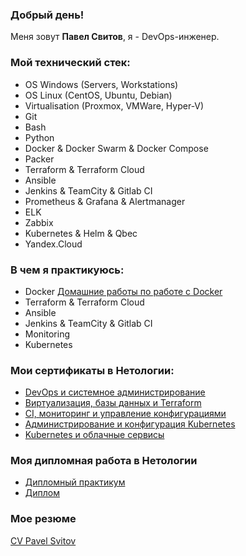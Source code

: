 ### Добрый день!

Меня зовут <b>Павел Свитов</b>, я - DevOps-инженер.

### Мой технический стек:

- OS Windows (Servers, Workstations)
- OS Linux (CentOS, Ubuntu, Debian)
- Virtualisation (Proxmox, VMWare, Hyper-V)
- Git
- Bash
- Python
- Docker & Docker Swarm & Docker Compose
- Packer
- Terraform & Terraform Cloud
- Ansible
- Jenkins & TeamCity & Gitlab CI
- Prometheus & Grafana & Alertmanager
- ELK
- Zabbix
- Kubernetes & Helm & Qbec
- Yandex.Cloud

### В чем я практикуюсь:

- Docker [Домашние работы по работе с Docker](https://github.com/psvitov/psvitov/tree/main/Homeworks/Docker)
- Terraform & Terraform Cloud
- Ansible
- Jenkins & TeamCity & Gitlab CI
- Monitoring
- Kubernetes

### Мои сертификаты в Нетологии:

- [DevOps и системное администрирование](https://github.com/psvitov/psvitov/blob/main/Documents/cert_DevOps.pdf)
- [Виртуализация, базы данных и Terraform](https://github.com/psvitov/psvitov/blob/main/Documents/cert_Virtualisation.pdf)
- [CI, мониторинг и управление конфигурациями](https://github.com/psvitov/psvitov/blob/main/Documents/cert_CI_Monitoring.pdf)
- [Администрирование и конфигурация Kubernetes](https://github.com/psvitov/psvitov/blob/main/Documents/cert_k8s_adm.pdf)
- [Kubernetes и облачные сервисы](https://github.com/psvitov/psvitov/blob/main/Documents/cert_k8s_cloud.pdf)

### Моя дипломная работа в Нетологии

- [Дипломный практикум](https://github.com/psvitov/devops-netology/blob/main/Diplom/diplom.md)
- [Диплом](https://github.com/psvitov/psvitov/blob/main/Documents/Diplom.pdf)

### Мое резюме

[CV Pavel Svitov](https://github.com/psvitov/psvitov/blob/main/Documents/CV_%20Pavel%20Svitov%20DevOps-%D0%B8%D0%BD%D0%B6%D0%B5%D0%BD%D0%B5%D1%80.pdf)
